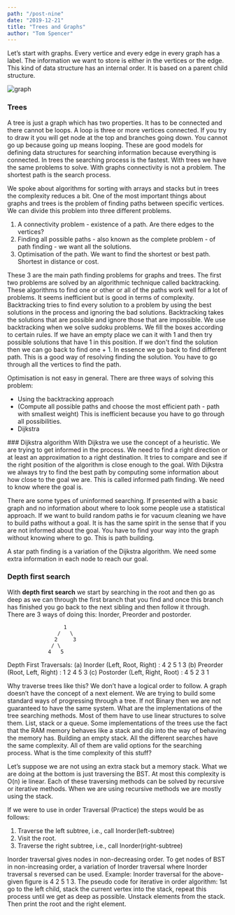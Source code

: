```yaml
---
path: "/post-nine"
date: "2019-12-21"
title: "Trees and Graphs"
author: "Tom Spencer"
---
```


Let’s start with graphs. Every vertice and every edge in every graph has a label. The information we want to store is either in the vertices or the edge. This kind of data structure has an internal order. It is based on a parent child structure.

![graph](https://shapeofdata.files.wordpress.com/2013/08/graphwords.png)


### Trees

A tree is just a graph which has two properties. It has to be connected and there cannot be loops. A loop is three or more vertices connected. If you try to draw it you will get node at the top and branches going down. You cannot go up because going up means looping. These are good models for defining data structures for searching information because everything is connected. In trees the searching process is the fastest. With trees we have the same problems to solve. With graphs connectivity is not a problem. The shortest path is the search process.

We spoke about algorithms for sorting with arrays and stacks but in trees the complexity reduces a bit. One of the most important things about graphs and trees is the problem of finding paths between specific vertices. We can divide this problem into three different problems.

1. A connectivity problem - existence of a path. Are there edges to the vertices?
2. Finding all possible paths - also known as the complete problem - of path finding - we want all the solutions.
3. Optimisation of the path. We want to find the shortest or best path. Shortest in distance or cost.

These 3 are the main path finding problems for graphs and trees. The first two problems are solved by an algorithmic technique called backtracking. These algorithms to find one or other or all of the paths work well for a lot of problems. It seems inefficient but is good in terms of complexity. Backtracking tries to find every solution to a problem by using the best solutions in the process and ignoring the bad solutions. Backtracking takes the solutions that are possible and ignore those that are impossible. We use backtracking when we solve sudoku problems. We fill the boxes according to certain rules. If we have an empty place we can it with 1 and then try possible solutions that have 1 in this position. If we don't find the solution then we can go back to find one + 1. In essence we go back to find different path. This is a good way of resolving finding the solution. You have to go through all the vertices to find the path.

Optimisation is not easy in general. There are three ways of solving this problem:
* Using the backtracking approach
* (Compute all possible paths and choose the most efficient path - path with smallest weight) This is inefficient because you have to go through all possibilities.
* Dijkstra

### Dijkstra algorithm
With Dijkstra we use the concept of a heuristic. We are trying to get informed in the process. We need to find a right direction or at least an approximation to a right destination. It tries to compare and see if the right position of the algorithm is close enough to the goal. With Dijkstra we always try to find the best path by computing some information about how close to the goal we are. This is called informed path finding. We need to know where the goal is.

There are some types of uninformed searching. If presented with a basic graph and no information about where to look some people use a statistical approach. If we want to build random paths ie for vacuum cleaning we have to build paths without a goal. It is has the same spirit in the sense that if you are not informed about the goal. You have to find your way into the graph without knowing where to go. This is path building.

A star path finding is a variation of the Dijkstra algorithm. We need some extra information in each node to reach our goal.

### Depth first search

With **depth first search** we start by searching in the root and then go as deep as we can through the first branch that you find and once this branch has finished you go back to the next sibling and then follow it through. There are 3 ways of doing this: Inorder, Preorder and postorder.
```
                  1    
                /   \
               2     3
              / \
             4   5
```

Depth First Traversals:
(a) Inorder (Left, Root, Right) : 4 2 5 1 3
(b) Preorder (Root, Left, Right) : 1 2 4 5 3
(c) Postorder (Left, Right, Root) : 4 5 2 3 1

Why traverse trees like this? We don’t have a logical order to follow. A graph doesn’t have the concept of a next element. We are trying to build some standard ways of progressing through a tree. If not Binary then we are not guaranteed to have the same system. What are the implementations of the tree searching methods. Most of them have to use linear structures to solve them. List, stack or a queue. Some implementations of the trees use the fact that the RAM memory behaves like a stack and dip into the way of behaving the memory has. Building an empty stack. All the different searches have the same complexity. All of them are valid options for the searching process. What is the time complexity of this stuff?

Let’s suppose we are not using an extra stack but a memory stack. What we are doing at the bottom is just traversing the BST. At most this complexity is O(n) ie linear. Each of these traversing methods can be solved by recursive or iterative methods. When we are using recursive methods we are mostly using the stack. 

If we were to use in order Traversal (Practice) the steps would be as follows:
   1. Traverse the left subtree, i.e., call Inorder(left-subtree)
   2. Visit the root.
   3. Traverse the right subtree, i.e., call Inorder(right-subtree)

Inorder traversal gives nodes in non-decreasing order. To get nodes of BST in non-increasing order, a variation of Inorder traversal where Inorder traversal s reversed can be used. Example: Inorder traversal for the above-given figure is 4 2 5 1 3. The pseudo code for iterative in order algorithm: 1st go to the left child, stack the current vertex into the stack, repeat this process until we get as deep as possible. Unstack elements from the stack. Then print the root and the right element.